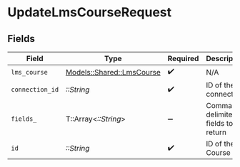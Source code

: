 # UpdateLmsCourseRequest


## Fields

| Field                                                         | Type                                                          | Required                                                      | Description                                                   |
| ------------------------------------------------------------- | ------------------------------------------------------------- | ------------------------------------------------------------- | ------------------------------------------------------------- |
| `lms_course`                                                  | [Models::Shared::LmsCourse](../../models/shared/lmscourse.md) | :heavy_check_mark:                                            | N/A                                                           |
| `connection_id`                                               | *::String*                                                    | :heavy_check_mark:                                            | ID of the connection                                          |
| `fields_`                                                     | T::Array<*::String*>                                          | :heavy_minus_sign:                                            | Comma-delimited fields to return                              |
| `id`                                                          | *::String*                                                    | :heavy_check_mark:                                            | ID of the Course                                              |